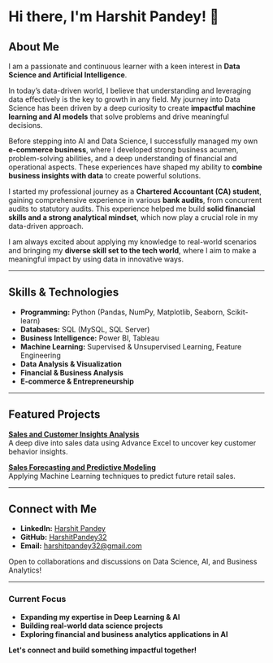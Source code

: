 # Hi there, I'm Harshit Pandey! 👋

## About Me
I am a passionate and continuous learner with a keen interest in **Data Science and Artificial Intelligence**.

In today’s data-driven world, I believe that understanding and leveraging data effectively is the key to growth in any field. My journey into Data Science has been driven by a deep curiosity to create **impactful machine learning and AI models** that solve problems and drive meaningful decisions.

Before stepping into AI and Data Science, I successfully managed my own **e-commerce business**, where I developed strong business acumen, problem-solving abilities, and a deep understanding of financial and operational aspects. These experiences have shaped my ability to **combine business insights with data** to create powerful solutions.

I started my professional journey as a **Chartered Accountant (CA) student**, gaining comprehensive experience in various **bank audits**, from concurrent audits to statutory audits. This experience helped me build **solid financial skills and a strong analytical mindset**, which now play a crucial role in my data-driven approach.

I am always excited about applying my knowledge to real-world scenarios and bringing my **diverse skill set to the tech world**, where I aim to make a meaningful impact by using data in innovative ways.

---

## Skills & Technologies
- **Programming:** Python (Pandas, NumPy, Matplotlib, Seaborn, Scikit-learn)
- **Databases:** SQL (MySQL, SQL Server)
- **Business Intelligence:** Power BI, Tableau
- **Machine Learning:** Supervised & Unsupervised Learning, Feature Engineering
- **Data Analysis & Visualization**
- **Financial & Business Analysis**
- **E-commerce & Entrepreneurship**

---

## Featured Projects
**[Sales and Customer Insights Analysis](https://github.com/HarshitPandey32/Sales-and-Customer-Insights-Analysis-in-Excel)**  
A deep dive into sales data using Advance Excel to uncover key customer behavior insights.

**[Sales Forecasting and Predictive Modeling](https://github.com/HarshitPandey32/Sales-Forecasting-and-Predictive-Modeling-for-Retail-Business)**  
Applying Machine Learning techniques to predict future retail sales.

---

## Connect with Me
- **LinkedIn:** [Harshit Pandey](https://www.linkedin.com/in/harshitpandey32/)
- **GitHub:** [HarshitPandey32](https://github.com/HarshitPandey32)
- **Email:** harshitpandey32@gmail.com

Open to collaborations and discussions on Data Science, AI, and Business Analytics!

---

### Current Focus
- **Expanding my expertise in Deep Learning & AI**
- **Building real-world data science projects**
- **Exploring financial and business analytics applications in AI**

**Let's connect and build something impactful together!**

